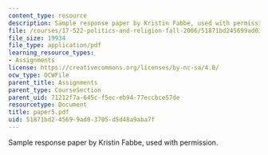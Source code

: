 ```yaml
---
content_type: resource
description: Sample response paper by Kristin Fabbe, used with permission.
file: /courses/17-522-politics-and-religion-fall-2006/51871bd245699ad03705d5d48a9aba7f_paper5.pdf
file_size: 19934
file_type: application/pdf
learning_resource_types:
- Assignments
license: https://creativecommons.org/licenses/by-nc-sa/4.0/
ocw_type: OCWFile
parent_title: Assignments
parent_type: CourseSection
parent_uid: 71212f7a-645c-f5ec-eb94-77eccbce57de
resourcetype: Document
title: paper5.pdf
uid: 51871bd2-4569-9ad0-3705-d5d48a9aba7f
---
```

Sample response paper by Kristin Fabbe, used with permission.
